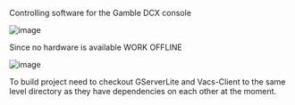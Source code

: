 
Controlling software for the Gamble DCX console

![image](https://github.com/user-attachments/assets/4ded374f-9d01-4de6-a0a8-e62548c3efd2)

Since no hardware is available WORK OFFLINE


![image](https://github.com/user-attachments/assets/e04dc41b-6674-419d-86cf-958b7bd8a4b8)


To build project need to checkout GServerLite and Vacs-Client to the same level directory as they have dependencies on each other at the moment.

